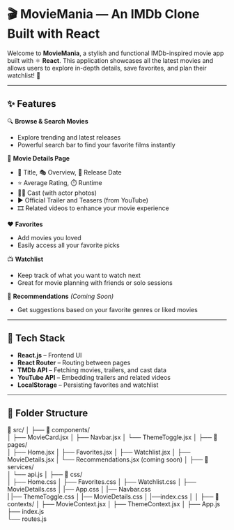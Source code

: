 # 🎬 MovieMania — An IMDb Clone Built with React

Welcome to **MovieMania**, a stylish and functional IMDb-inspired movie app built with ⚛️ **React**. This application showcases all the latest movies and allows users to explore in-depth details, save favorites, and plan their watchlist! 🍿

---

## ✨ Features

🔍 **Browse & Search Movies**
- Explore trending and latest releases  
- Powerful search bar to find your favorite films instantly  

📄 **Movie Details Page**
- 🎥 Title, 🎭 Overview, 📆 Release Date  
- ⭐ Average Rating, ⏱️ Runtime  
- 👨‍🎤 Cast (with actor photos)  
- ▶️ Official Trailer and Teasers (from YouTube)
- 🎞️ Related videos to enhance your movie experience

❤️ **Favorites**
- Add movies you loved
- Easily access all your favorite picks

📺 **Watchlist**
- Keep track of what you want to watch next
- Great for movie planning with friends or solo sessions

🎯 **Recommendations** *(Coming Soon)*  
- Get suggestions based on your favorite genres or liked movies  

---

## 🧰 Tech Stack

- **React.js** – Frontend UI
- **React Router** – Routing between pages
- **TMDb API** – Fetching movies, trailers, and cast data
- **YouTube API** – Embedding trailers and related videos
- **LocalStorage** – Persisting favorites and watchlist

---

## 📂 Folder Structure
📁 src/
│
├── 📁 components/          
│   ├── MovieCard.jsx
│   ├── Navbar.jsx
│   └── ThemeToggle.jsx
│
├── 📁 pages/              
│   ├── Home.jsx
│   ├── Favorites.jsx
│   ├── Watchlist.jsx
│   ├── MovieDetails.jsx
│   └── Recommendations.jsx (coming soon)
│
├── 📁 services/           
│   └── api.js
│
├── 📁 css/             
│   ├── Home.css
│   ├── Favorites.css
│   ├── Watchlist.css
│   ├── MovieDetails.css
│   |── App.css
│   |── Navbar.css  
|   |── ThemeToggle.css
│   |── MovieDetails.css
│   |──index.css
│
│
├── 📁 contexts/
│    ├── MovieContext.jsx
│    ├──  ThemeContext.jsx
│ 
├── App.js                 
├── index.js              
└── routes.js              
